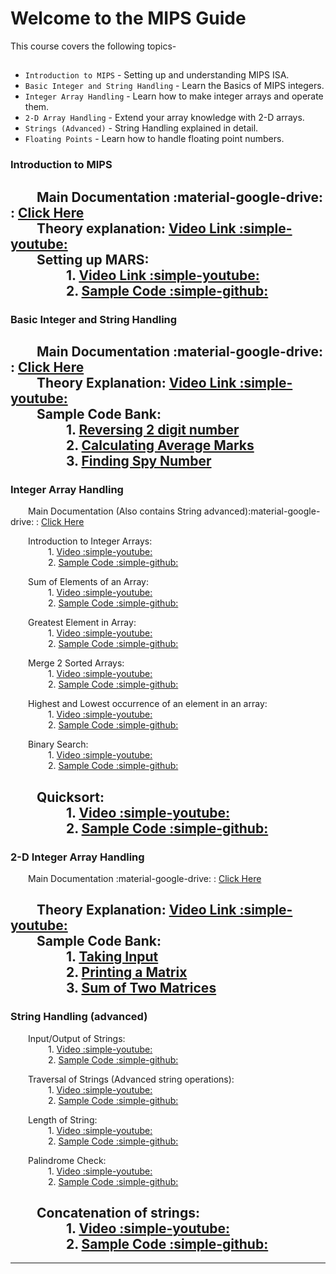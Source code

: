 # Welcome to the MIPS Guide

<!-- For full Main Documentation :material-google-drive:visit [mkdocs.org](https://www.mkdocs.org).     -->
  
This course covers the following topics-

## 

* `Introduction to MIPS` - Setting up and understanding MIPS ISA.
* `Basic Integer and String Handling` - Learn the Basics of MIPS integers.
* `Integer Array Handling` - Learn how to make integer arrays and operate them.
* `2-D Array Handling` - Extend your array knowledge with 2-D arrays.
* `Strings (Advanced)` - String Handling explained in detail.
* `Floating Points` - Learn how to handle floating point numbers.




### **Introduction to MIPS**
&emsp;&emsp;Main Documentation :material-google-drive: : [Click Here](https://drive.google.com/file/d/1ioiGx-AY5g9wbuYAzQ1hQwh_USFIAlrg/view?usp=sharing)  
&emsp;&emsp;Theory explanation: [ Video Link :simple-youtube: ](https://youtu.be/T40qoR7V6oU)  
&emsp;&emsp;Setting up MARS:  
&emsp;&emsp;&emsp;&emsp; 1. [ Video Link :simple-youtube: ]( https://youtu.be/FM-0bSelrjw  )  
&emsp;&emsp;&emsp;&emsp; 2. [ Sample Code :simple-github: ](https://github.com/hwlab-csed/MIPS-Codes/blob/main/Intro%20to%20MIPS/First%20program/Tutorial1.asm )  
---

### **Basic Integer and String Handling**
&emsp;&emsp;Main Documentation :material-google-drive: : [Click Here](https://drive.google.com/file/d/105FBBHBQZX-1MJW7P27LlPcv1Jij5xnz/view?usp=sharing)  
&emsp;&emsp;Theory Explanation: [Video Link :simple-youtube: ](https://youtu.be/R5UB4CnZo7Y)  
&emsp;&emsp;Sample Code Bank:  
&emsp;&emsp;&emsp;&emsp; 1. [ Reversing 2 digit number ]( https://github.com/hwlab-csed/MIPS-Codes/blob/main/Intro%20to%20MIPS/Integers%20and%20Strings_q1.asm)  
&emsp;&emsp;&emsp;&emsp; 2. [ Calculating Average Marks ](https://github.com/hwlab-csed/MIPS-Codes/blob/main/Intro%20to%20MIPS/Integers%20and%20Strings_q2.asm )  
&emsp;&emsp;&emsp;&emsp; 3. [ Finding Spy Number ](https://github.com/hwlab-csed/MIPS-Codes/blob/main/Intro%20to%20MIPS/Integers%20and%20Strings_q3.asm )  
---

### **Integer Array Handling**
&emsp;&emsp;Main Documentation (Also contains String advanced):material-google-drive: : [Click Here](https://drive.google.com/file/d/1zscvtdHjjzVDhKyP9l7cfaFXMhMfeBQj/view?usp=sharing)    

&emsp;&emsp;Introduction to Integer Arrays:  
&emsp;&emsp;&emsp;&emsp; 1. [ Video :simple-youtube: ](https://youtu.be/tvaMA7D_cjo )  
&emsp;&emsp;&emsp;&emsp; 2. [ Sample Code :simple-github: ](https://github.com/hwlab-csed/MIPS-Codes/blob/main/Integer%20arrays/MIPS_Integer%20Arrays_Sample%20Codes_1.asm )  

&emsp;&emsp;Sum of Elements of an Array:  
&emsp;&emsp;&emsp;&emsp; 1. [ Video :simple-youtube: ](https://youtu.be/oYBOHah18Pw )  
&emsp;&emsp;&emsp;&emsp; 2. [ Sample Code :simple-github: ](https://github.com/hwlab-csed/MIPS-Codes/blob/main/Integer%20arrays/MIPS_Integer%20Arrays_Practice%20Codes_1.asm )  

&emsp;&emsp;Greatest Element in Array:  
&emsp;&emsp;&emsp;&emsp; 1. [ Video :simple-youtube: ](https://youtu.be/xc4gQB3S2dg )  
&emsp;&emsp;&emsp;&emsp; 2. [ Sample Code :simple-github: ](https://github.com/hwlab-csed/MIPS-Codes/blob/main/Integer%20arrays/MIPS_Integer%20Arrays_Practice%20Codes_2.asm )  


&emsp;&emsp;Merge 2 Sorted Arrays:  
&emsp;&emsp;&emsp;&emsp; 1. [ Video :simple-youtube: ]( https://youtu.be/IqFx7i-GqPI)  
&emsp;&emsp;&emsp;&emsp; 2. [ Sample Code :simple-github: ]( https://github.com/hwlab-csed/MIPS-Codes/blob/main/Integer%20Arrays%20Advanced/Integer_Array_Advanced_Practice_Q1_Merging_Two_Sorted_Arrays.asm)  

&emsp;&emsp;Highest and Lowest occurrence of an element in an array:  
&emsp;&emsp;&emsp;&emsp; 1. [ Video :simple-youtube: ]( https://youtu.be/1tUfRNTi1t4)  
&emsp;&emsp;&emsp;&emsp; 2. [ Sample Code :simple-github: ](https://github.com/hwlab-csed/MIPS-Codes/blob/main/Integer%20Arrays%20Advanced/Integer_Array_Advanced_Practice_Q2_Highest_Lowest_Frequency.asm )  


&emsp;&emsp;Binary Search:  
&emsp;&emsp;&emsp;&emsp; 1. [ Video :simple-youtube: ](https://youtu.be/lKo10ZWYlDc )  
&emsp;&emsp;&emsp;&emsp; 2. [ Sample Code :simple-github: ](https://github.com/hwlab-csed/MIPS-Codes/blob/main/Integer%20Arrays%20Advanced/Integer_Array_Advanced_Practice_Q3_BinarySearch.asm )  


&emsp;&emsp;Quicksort:  
&emsp;&emsp;&emsp;&emsp; 1. [ Video :simple-youtube: ]( https://youtu.be/ywtvFJw4HQQ)  
&emsp;&emsp;&emsp;&emsp; 2. [ Sample Code :simple-github: ](https://github.com/hwlab-csed/MIPS-Codes/blob/main/Integer%20Arrays%20Advanced/Integer_Array_Advanced_Practice_Q4_QuickSort.asm )  
---

### **2-D Integer Array Handling**

&emsp;&emsp;Main Documentation :material-google-drive: : [Click Here](https://drive.google.com/file/d/1PSKVY8JSxPmQUKMK4aZ0Q41GEBkVXjG8/view?usp=sharing)  

&emsp;&emsp;Theory Explanation: [Video Link :simple-youtube:](https://youtu.be/SHl3shv24jc)  
&emsp;&emsp;Sample Code Bank:  
&emsp;&emsp;&emsp;&emsp; 1. [ Taking Input ](https://github.com/hwlab-csed/MIPS-Codes/blob/main/Two%20Dimensional%20Arrays/Two_Dimensional_Arrays_Sample_Q1_Taking_Input_For_Matrix.asm )  
&emsp;&emsp;&emsp;&emsp; 2. [ Printing a Matrix ](https://github.com/hwlab-csed/MIPS-Codes/blob/main/Two%20Dimensional%20Arrays/Two_Dimensional_Arrays_Sample_Q2_Printing_Matrix.asm )  
&emsp;&emsp;&emsp;&emsp; 3. [ Sum of Two Matrices ]( https://github.com/hwlabnitc/MIPS-Codes/blob/main/Two%20Dimensional%20Arrays/Two_Dimensional_Arrays_Practice_Q1_sum_of_two_matrices.asm )  
---  

### **String Handling (advanced)**

&emsp;&emsp;Input/Output of Strings:  
&emsp;&emsp;&emsp;&emsp; 1. [ Video :simple-youtube: ]( https://youtu.be/R5UB4CnZo7Y)  
&emsp;&emsp;&emsp;&emsp; 2. [ Sample Code :simple-github: ]( https://github.com/hwlab-csed/MIPS-Codes/blob/main/Intro%20to%20MIPS/Integers%20and%20Strings_q2.asm)  

&emsp;&emsp;Traversal of Strings (Advanced string operations):  
&emsp;&emsp;&emsp;&emsp; 1. [ Video :simple-youtube: ](https://youtu.be/HiqgMrXHeyQ )  
&emsp;&emsp;&emsp;&emsp; 2. [ Sample Code :simple-github: ](https://github.com/hwlab-csed/MIPS-Codes/blob/main/Strings%20Advanced/MIPS_Strings%20Advanced_Sample%20Codes_1.asm )  

&emsp;&emsp;Length of String:  
&emsp;&emsp;&emsp;&emsp; 1. [ Video :simple-youtube: ](https://youtu.be/GWlaAK4VdWo )  
&emsp;&emsp;&emsp;&emsp; 2. [ Sample Code :simple-github: ](https://github.com/hwlabnitc/MIPS-Codes/blob/main/Strings%20Advanced/MIPS_Strings_Advanced_Practice_Q1.asm )  

&emsp;&emsp;Palindrome Check:  
&emsp;&emsp;&emsp;&emsp; 1. [ Video :simple-youtube: ]( https://youtu.be/7mD-2DHDjEc)  
&emsp;&emsp;&emsp;&emsp; 2. [ Sample Code :simple-github: ](https://github.com/hwlabnitc/MIPS-Codes/blob/main/Strings%20Advanced/MIPS_Strings_Advanced_Practice_Q2.asm )  

&emsp;&emsp;Concatenation of strings:  
&emsp;&emsp;&emsp;&emsp; 1. [ Video :simple-youtube: ]( https://youtu.be/SDeHKgsCJE8)  
&emsp;&emsp;&emsp;&emsp; 2. [ Sample Code :simple-github: ](https://github.com/hwlabnitc/MIPS-Codes/blob/main/Strings%20Advanced/MIPS_Strings_Advanced_Practice_Q3.asm )  
---

<!-- ### **Floating Point Handling** -->
<!-- &emsp;&emsp;Main Documentation :material-google-drive: : [Click Here]()    -->
<!-- (In progress...) -->
        

---